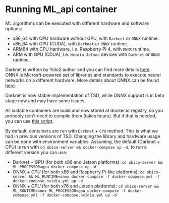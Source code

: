 # Running ML_api container

ML algorithms can be executed with different hardware and software options:

* x86_64 with CPU hardware without GPU, with `Darknet` or `ONNX` runtime.
* x86_64 with GPU (CUDA), with `Darknet` or `ONNX` runtime.
* ARM64 with CPU hardware, i.e. Raspberry PI 4, with `ONNX` runtime.
* ARM with GPU (CDUA), i.e. `Nvidia Jetson` devices with `Darknet` or `ONNX` runtime.

Darknet is written by Yolo2 author and you can find more details [here](https://github.com/AlexeyAB/darknet).
ONNX is Microsft-powered set of libraries and standards to execute neural networks on a different hardware.
More details about ONNX can be found [here](https://onnxruntime.ai/).

Darknet is now stable implementation of TSD, while ONNX support is in beta stage now and may have some issues.

All suitable containers are build and now stored at docker.io registry, so you 
probably don't need to compile them (takes hours). But if that is needed, you can 
use [this script](building_docker_images.md).

By default, containers are run with `Darknet` + `CPU` method. This is what we had in previous
versions of TSD. Changing the library and hardware usage can be done with environment variables.
Assuming, the default (Darknet + CPU) is run with `cd obico-server && docker-compose up -d`, to run
a different version you can use:

* Darknet + *GPU* (for both x86 and Jetson platforms): `cd obico-server && ML_PROCESSOR=gpu docker-compose up -d`
* ONNX + *CPU* (for both x86 and Raspberry Pi-like platforms): `cd obico-server && ML_RUNTIME=onnx docker-compose -f docker-compose.yml -f docker-compose.nvidia.yml up -d`
* ONNX + *GPU* (for both x76 and Jetson platforms): `cd obico-server && ML_RUNTIME=onnx ML_PROCESSOR=gpu docker-compose -f docker-compose.yml -f docker-compose.nvidia.yml up -d`

